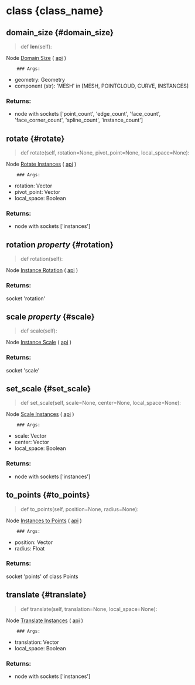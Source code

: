 # class {class_name}

## domain_size {#domain_size}

> def __len__(self):

Node [Domain Size](node.blender_ref) ( [api](node.blender_python_ref) )

        ### Args:
- geometry: Geometry
- component (str): 'MESH' in [MESH, POINTCLOUD, CURVE, INSTANCES]

### Returns:

- node with sockets ['point_count', 'edge_count', 'face_count', 'face_corner_count', 'spline_count', 'instance_count']

## rotate {#rotate}

> def rotate(self, rotation=None, pivot_point=None, local_space=None):

Node [Rotate Instances](node.blender_ref) ( [api](node.blender_python_ref) )

        ### Args:
- rotation: Vector
- pivot_point: Vector
- local_space: Boolean

### Returns:

- node with sockets ['instances']

## rotation *property* {#rotation}

> def rotation(self):

Node [Instance Rotation](node.blender_ref) ( [api](node.blender_python_ref) )

### Returns:

  socket 'rotation'

## scale *property* {#scale}

> def scale(self):

Node [Instance Scale](node.blender_ref) ( [api](node.blender_python_ref) )

### Returns:

  socket 'scale'

## set_scale {#set_scale}

> def set_scale(self, scale=None, center=None, local_space=None):

Node [Scale Instances](node.blender_ref) ( [api](node.blender_python_ref) )

        ### Args:
- scale: Vector
- center: Vector
- local_space: Boolean

### Returns:

- node with sockets ['instances']

## to_points {#to_points}

> def to_points(self, position=None, radius=None):

Node [Instances to Points](node.blender_ref) ( [api](node.blender_python_ref) )

        ### Args:
- position: Vector
- radius: Float

### Returns:

  socket 'points' of class Points

## translate {#translate}

> def translate(self, translation=None, local_space=None):

Node [Translate Instances](node.blender_ref) ( [api](node.blender_python_ref) )

        ### Args:
- translation: Vector
- local_space: Boolean

### Returns:

- node with sockets ['instances']

